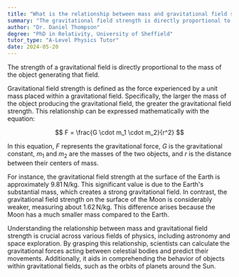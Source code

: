 ```yaml
---
title: "What is the relationship between mass and gravitational field strength?"
summary: "The gravitational field strength is directly proportional to the mass of the object creating the field."
author: "Dr. Daniel Thompson"
degree: "PhD in Relativity, University of Sheffield"
tutor_type: "A-Level Physics Tutor"
date: 2024-05-20
---
```


The strength of a gravitational field is directly proportional to the mass of the object generating that field.

Gravitational field strength is defined as the force experienced by a unit mass placed within a gravitational field. Specifically, the larger the mass of the object producing the gravitational field, the greater the gravitational field strength. This relationship can be expressed mathematically with the equation:

$$
F = \frac{G \cdot m_1 \cdot m_2}{r^2}
$$

In this equation, $F$ represents the gravitational force, $G$ is the gravitational constant, $m_1$ and $m_2$ are the masses of the two objects, and $r$ is the distance between their centers of mass.

For instance, the gravitational field strength at the surface of the Earth is approximately $9.81 \, \text{N/kg}$. This significant value is due to the Earth's substantial mass, which creates a strong gravitational field. In contrast, the gravitational field strength on the surface of the Moon is considerably weaker, measuring about $1.62 \, \text{N/kg}$. This difference arises because the Moon has a much smaller mass compared to the Earth.

Understanding the relationship between mass and gravitational field strength is crucial across various fields of physics, including astronomy and space exploration. By grasping this relationship, scientists can calculate the gravitational forces acting between celestial bodies and predict their movements. Additionally, it aids in comprehending the behavior of objects within gravitational fields, such as the orbits of planets around the Sun.
    